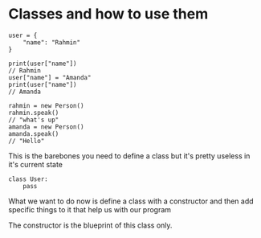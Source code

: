 # Classes and how to use them

```
user = {
    "name": "Rahmin"
}

print(user["name"])
// Rahmin
user["name"] = "Amanda"
print(user["name"])
// Amanda

rahmin = new Person()
rahmin.speak()
// "what's up"
amanda = new Person()
amanda.speak()
// "Hello"

```

This is the barebones you need to define a class but it's pretty useless in it's current state

```
class User:
    pass
```

What we want to do now is define a class with a constructor and then add specific things to it that help us with our program

The constructor is the blueprint of this class only.
